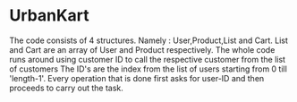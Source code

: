 # UrbanKart

The code consists of 4 structures. Namely : User,Product,List and Cart.
List and Cart are an array of User and Product respectively.
The whole code runs around using customer ID to call the respective customer from the list of customers
The ID's are the index from the list of users starting from 0 till 'length-1'.
Every operation that is done first asks for user-ID and then proceeds to carry out the task.
